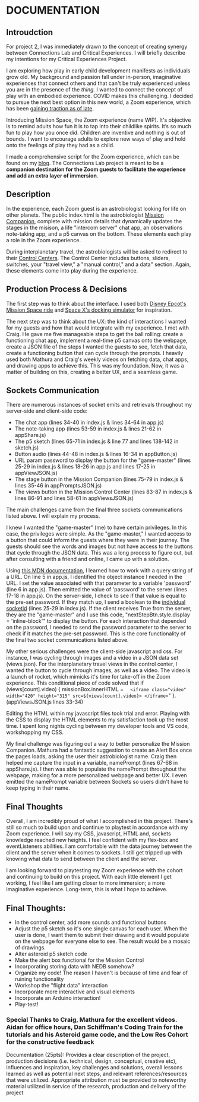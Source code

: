 # DOCUMENTATION

## Introudction 

For project 2, I was immediately drawn to the concept of creating synergy between Connections Lab and Critical Experiences. I will briefly describe my intentions for my Critical Experiences Project.

I am exploring how play in early child development manifests as individuals grow old. My background and passion fall under in-person, imaginative experiences that connect others and that can't be truly experienced unless you are in the presence of the *thing.* I wanted to connect the concept of play with an embodied experience. COVID makes this challenging. I decided to pursue the next best option in this new world, a Zoom experience, which has been [gaining traction as of late](https://www.nytimes.com/2020/11/05/theater/escape-rooms-online-play.html). 

Introducing Mission Space, the Zoom experience (name WIP). It's objective is to remind adults how fun it is to tap into their childlike spirits. It’s so much fun to play how you once did. Children are inventive and nothing is out of bounds. I want to encourage adults to explore new ways of play and hold onto the feelings of play they had as a child.

I made a comprehensive script for the Zoom experience, which can be found on my [blog](https://haydenyaelcarey.com/Mission-Space). The Connections Lab project is meant to be a **companion destination for the Zoom guests to facilitate the experience and add an extra layer of immersion**. 

## Description 

In the experience, each Zoom guest is an astrobiologist looking for life on other planets. The public index.html is the astrobiologist [Mission Companion](blog](https://haydenyaelcarey.com/Mission-Space)), complete with mission details that dynamically updates the stages in the misison, a life "intercom server" chat app, an observations note-taking app, and a p5 canvas on the bottom. These elements each play a role in the Zoom experience. 

During interplanetary travel, the astrobiologists will be asked to redirect to their [Control Centers](https://bramble-diamond-mass.glitch.me/input/control-center.html). The Control Center includes buttons, sliders, switches, your "travel view," a "manual control," and a data" section. Again, these elements come into play during the experience.

## Production Process & Decisions

The first step was to think about the interface. I used both [Disney Epcot's Mission Space ride](https://www.google.com/search?q=mission+space+epcot+screen&source=lnms&tbm=isch&sa=X&ved=2ahUKEwin-uaOj4rtAhWtFFkFHdx0AvEQ_AUoAnoECB0QBA&biw=1200&bih=886) and [Space X's docking simulator](https://iss-sim.spacex.com/) for inspiration.

The next step was to think about the UX: the kind of interactions I wanted for my guests and how that would integrate with my experience. I met with Craig. He gave me five manageable steps to get the ball rolling: create a functioning chat app, implement a real-time p5 canvas onto the webpage, create a JSON file of the steps I wanted the guests to see, fetch that data, create a functioning button that can cycle through the prompts. I heavily used both Mathura and Craig's weekly videos on fetching data, chat apps, and drawing apps to achieve this. This was my foundation. Now, it was a matter of building on this, creating a better UX, and a seamless game. 

## Sockets Communication

There are numerous instances of socket emits and retrievals throughout my server-side and client-side code:
- The chat app (lines 34-40 in index.js & lines 34-64 in app.js)
- The note-taking app (lines 53-59 in index.js & lines 21-62 in appShare.js)
- The p5 sketch (lines 65-71 in index.js & line 77 and lines 138-142 in sketch.js)
- Button audio (lines 44-48 in index.js & lines 16-34 in appButton.js)
- URL param password to display the button for the "game-master" (lines 25-29 in index.js & lines 18-26 in app.js and lines 17-25 in appViewJSON.js)
- The stage button in the Mission Companion (lines 75-79 in index.js & lines 35-46 in appPromptsJSON.js)
- The views button in the Mission Control Center (lines 83-87 in index.js & lines 86-91 and lines 58-61 in appViewsJSON.js)

The main challenges came from the final three sockets communications listed above. I will explain my process.

I knew I wanted the "game-master" (me) to have certain privileges. In this case, the privileges were simple. As the "game-master," I wanted access to a button that could inform the guests where they were in their journey. The guests should see the words and images but not have access to the buttons that cycle through the JSON data. This was a long process to figure out, but after consulting with a friend and online, I came up with a solution.

Using [this MDN documentation](https://developer.mozilla.org/en-US/docs/Web/API/URLSearchParams), I learned how to work with a query string of a URL. On line 5 in app.js, I identified the object instance I needed in the URL. I set the value associated with that parameter to a variable 'password' (line 6 in app.js). Then emitted the value of 'password' to the server (lines 17-18 in app.js). On the server-side, I check to see if that value is equal to the pre-set password. If they match up, I send a boolean to the [individual socketid](https://socket.io/docs/v3/emit-cheatsheet/index.html) (lines 25-29 in index.js). If the client receives True from the server, they are the "game-master" and I use this code, "nextStepBtn.style.display = 'inline-block'" to display the button. For each interaction that depended on the password, I needed to send the password parameter to the server to check if it matches the pre-set password. This is the core functionality of the final two socket communications listed above.

My other serious challenges were the client-side javascript and css. For instance, I was cycling through images and a video in a JSON data set (views.json). For the interplanetary travel views in the control center, I wanted the button to cycle through images, as well as a video. The video is a launch of rocket, which mimicks it's time for take-off in the Zoom experience. This conditional piece of code solved that 
if (views[count].video) {
     missionBox.innerHTML = `  <iframe class="video" width="420" height="315" src=${views[count].video}> </iframe>`" }. (appViewsJSON.js lines 33-34)

Editing the HTML within my javascript files took trial and error. Playing with the CSS to display the HTML elements to my satisfaction took up the most time. I spent long nights cycling between my developer tools and VS code, workshopping my CSS. 

My final challenge was figuring out a way to better personalize the Mission Companion. Mathura had a fantastic suggestion to create an Alert Box once the pages loads, asking the user their astrobiologist name. Craig then helped me capture the input in a variable, namePrompt (lines 67-68 in appShare.js). I then was able to populate the namePrompt throughout the webpage, making for a more personalized webpage and better UX. I even emitted the namePrompt variable between Sockets so users didn't have to keep typing in their name.   

## Final Thoughts

Overall, I am incredibly proud of what I accomplished in this project. There's still so much to build upon and continue to playtest in accordance with my Zoom experience. I will say my CSS, javascript, HTML and, sockets knowledge reached new heights. I feel confident with my flex-box and eventListeners abilities. I am comfortable with the data journey between the client and the server when it comes to sockets. I still get tripped up with knowing what data to send between the client and the server.

I am looking forward to playtesting my Zoom experience with the cohort and continuing to build on this project. With each little element I get working, I feel like I am getting closer to more immersion; a more imaginative experience. Long-term, this is what I hope to achieve.

## Final Thoughts:
- In the control center, add more sounds and functional buttons
- Adjust the p5 sketch so it's one single canvas for each user. When the user is done, I want them to submit their drawing and it would populate on the webpage for everyone else to see. The result would be a mosaic of drawings. 
- Alter asteroid p5 sketch code
- Make the alert box functional for the Mission Control
- Incorporating storing data with NEDB somehow?
- Organize my code! The reason I haven't is because of time and fear of ruining functionality 
- Workshop the "flight data" interaction
- Incorporate more interactive and visual elements
- Incorporate an Arduino interaction!
- Play-test!

### Special Thanks to Craig, Mathura for the excellent videos. Aidan for office hours, Dan Schiffman's Coding Train for the tutorials and his Asteroid game code, and the Low Res Cohort for the constructive feedback

















Documentation (25pts): 
Provides a clear description of the project, production decisions (i.e. technical, design, conceptual, creative etc), influences and inspiration, key challenges and solutions, overall lessons learned as well as potential next steps, and relevant references/resources that were utilized. 
Appropriate attribution must be provided to noteworthy material utilized in service of  the research, production and delivery of the project
